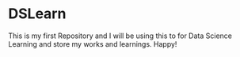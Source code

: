 # DSLearn
This is my first Repository and I will be using this to for Data Science Learning and store my works and learnings. Happy!
